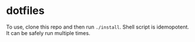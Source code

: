 # dotfiles

To use, clone this repo and then run `./install`. Shell script is idemopotent. It can be safely run multiple times.
